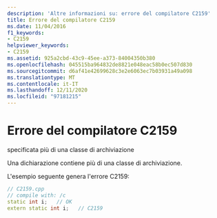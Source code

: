 ```yaml
---
description: 'Altre informazioni su: errore del compilatore C2159'
title: Errore del compilatore C2159
ms.date: 11/04/2016
f1_keywords:
- C2159
helpviewer_keywords:
- C2159
ms.assetid: 925a2cbd-43c9-45ee-a373-84004350b380
ms.openlocfilehash: 045515ba964832de8821e048eac58b0ec507d830
ms.sourcegitcommit: d6af41e42699628c3e2e6063ec7b03931a49a098
ms.translationtype: MT
ms.contentlocale: it-IT
ms.lasthandoff: 12/11/2020
ms.locfileid: "97181215"
---
```

# <a name="compiler-error-c2159"></a>Errore del compilatore C2159

specificata più di una classe di archiviazione

Una dichiarazione contiene più di una classe di archiviazione.

L'esempio seguente genera l'errore C2159:

```cpp
// C2159.cpp
// compile with: /c
static int i;   // OK
extern static int i;   // C2159
```
